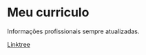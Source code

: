 # Meu curriculo
Informações profissionais sempre atualizadas.

[Linktree](https://sites.google.com/view/fabee-miranda-links/in%C3%ADcio)
